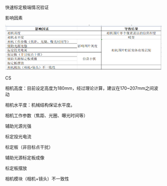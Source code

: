 快速标定极端情况验证

影响因素

![image-20230518165932537](快速标定极端情况验证.assets/image-20230518165932537.png)



CS

相机高度：目前设定高度为180mm，经过理论计算，建议在170~207mm之间波动



相机水平度：机械结构保证水平度。



相机工作参数（焦距、光圈、曝光时间等）

辅助光源光强

标定投光电流



标定板（非目标点干扰）

辅助光源标定板成像

标定板摆放



相机模块（相机+镜头）不一致性





